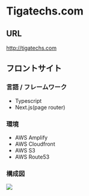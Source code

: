 # Tigatechs.com

## URL

http://tigatechs.com

## フロントサイト

### 言語 / フレームワーク

- Typescript
- Next.js(page router)

### 環境

- AWS Amplify
- AWS Cloudfront
- AWS S3
- AWS Route53

### 構成図

<image src="./public/architecture.png">

